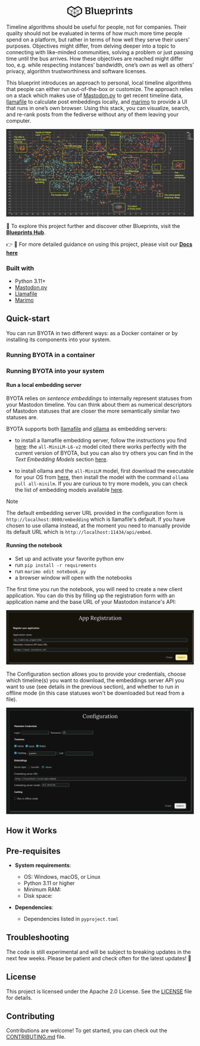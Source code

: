 <p align="center">
  <picture>
    <!-- When the user prefers dark mode, show the white logo -->
    <source media="(prefers-color-scheme: dark)" srcset="./images/Blueprint-logo-white.png">
    <!-- When the user prefers light mode, show the black logo -->
    <source media="(prefers-color-scheme: light)" srcset="./images/Blueprint-logo-black.png">
    <!-- Fallback: default to the black logo -->
    <img src="./images/Blueprint-logo-black.png" width="35%" alt="Project logo"/>
  </picture>
</p>

Timeline algorithms should be useful for people, not for companies. Their quality should not be evaluated in terms of how much more time people spend on a platform, but rather in terms of how well they serve their users’ purposes. Objectives might differ, from delving deeper into a topic to connecting with like-minded communities, solving a problem or just passing time until the bus arrives. How these objectives are reached might differ too, e.g. while respecting instances’ bandwidth, one’s own as well as others’ privacy, algorithm trustworthiness and software licenses.

This blueprint introduces an approach to personal, local timeline algorithms that people can either run out-of-the-box or customize. The approach relies on a stack which makes use of [Mastodon.py](https://github.com/halcy/Mastodon.py) to get recent timeline data, [llamafile](https://github.com/Mozilla-Ocho/llamafile) to calculate post embeddings locally, and [marimo](https://github.com/marimo-team/marimo) to provide a UI that runs in one’s own browser. Using this stack, you can visualize, search, and re-rank posts from the fediverse without any of them leaving your computer.

![A 2D scatterplot representing statuses from different Mastodon timelines (home, local, public, and tag/gopher). Some areas of the plot are labeled as geographical places in a map (e.g. "The AI peninsula", "The Billionaiers swamp", etc.)](images/map.png)


📘 To explore this project further and discover other Blueprints, visit the [**Blueprints Hub**](https://developer-hub.mozilla.ai/).

👉 📖 For more detailed guidance on using this project, please visit our [**Docs here**](https://mozilla-ai.github.io/Blueprint-template/)

### Built with
- Python 3.11+
- [Mastodon.py](https://github.com/halcy/Mastodon.py)
- [Llamafile](https://github.com/Mozilla-Ocho/llamafile)
- [Marimo](https://github.com/marimo-team/marimo)

## Quick-start

You can run BYOTA in two different ways: as a Docker container or by installing its components into your system.

### Running BYOTA in a container

### Running BYOTA into your system

#### Run a local embedding server

BYOTA relies on *sentence embeddings* to internally represent statuses from your Mastodon timeline. You can think about them as numerical descriptors of Mastodon statuses that are closer the more semantically similar two statuses are.

BYOTA supports both [llamafile](https://github.com/Mozilla-Ocho/llamafile) and [ollama](https://ollama.com/) as embedding servers:

- to install a llamafile embedding server, follow the instructions you find
  [here](https://github.com/Mozilla-Ocho/llamafile/blob/main/llamafile/server/doc/getting_started.md):
  the `all-MiniLM-L6-v2` model cited there works perfectly with the current version of BYOTA, but you can also try others you can find in the *Text Embedding Models* section [here](https://github.com/Mozilla-Ocho/llamafile/).

- to install ollama and the `all-MiniLM` model, first download the executable for your OS from [here](https://ollama.com/),
  then install the model with the command `ollama pull all-minilm`. If you are curious to try more models,
  you can check the list of embedding models available [here](https://ollama.com/search?c=embedding).

> [!NOTE]
> The default embedding server URL provided in the configuration form is `http://localhost:8080/embedding` which is llamafile's default.
> If you have chosen to use ollama instead, at the moment you need to manually provide its default URL which is `http://localhost:11434/api/embed`.


#### Running the notebook

- Set up and activate your favorite python env
- run `pip install -r requirements`
- run `marimo edit notebook.py`
- a browser window will open with the notebooks

The first time you run the notebook, you will need to create a new client application. You can do this by filling up the registration form with an
application name and the base URL of your Mastodon instance's API:

![A form called "App Registration" with two fields called "Application name" and "Mastodon instance API base URL"](images/registration.png)

The Configuration section allows you to provide your credentials, choose which timeline(s) you want to download, the embeddings server API you want to use (see details in the previous section), and whether to run in offline mode (in this case statuses won't be downloaded but read from a file).

![A configuration panel showing the sections "Mastodon Credentials", "Timelines", "Embeddings", and "Caching"](images/configuration.png)


## How it Works


## Pre-requisites

- **System requirements**:
  - OS: Windows, macOS, or Linux
  - Python 3.11 or higher
  - Minimum RAM:
  - Disk space:

- **Dependencies**:
  - Dependencies listed in `pyproject.toml`


## Troubleshooting

The code is still experimental and will be subject to breaking updates in the next few weeks. Please be patient and check often for the latest updates! 🙇

## License

This project is licensed under the Apache 2.0 License. See the [LICENSE](LICENSE) file for details.

## Contributing

Contributions are welcome! To get started, you can check out the [CONTRIBUTING.md](CONTRIBUTING.md) file.

